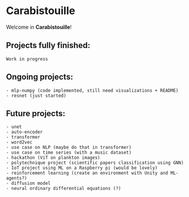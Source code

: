 # Carabistouille

Welcome in **Carabistouille**!

## **Projects fully finished:**
    Work in progress

## **Ongoing projects:**
    - mlp-numpy (code implemented, still need visualizations + README)
    - resnet (just started)

## **Future projects:**
    - unet
    - auto-encoder
    - transformer
    - word2vec
    - use case on NLP (maybe do that in transformer)
    - use case on time series (with a music dataset)
    - hackathon (ViT on plankton images)
    - polytechnique project (scientific papers classification using GNN)
    - IoT project using ML on a Raspberry pi (would be lovely)
    - reinforcement learning (create an environment with Unity and ML-agents?)
    - diffusion model
    - neural ordinary differential equations (?)